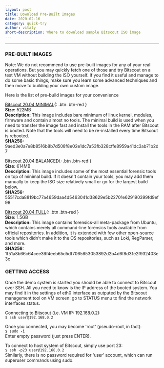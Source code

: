 ```yaml
---
layout: post
title: Download Pre-Built Images
date: 2020-02-16
category: quick-try
author: vitaly
short-description: Where to download sample Bitscout ISO image
---
```


-----

### PRE-BUILT IMAGES ###   
Note: We do not recommend to use pre-built images for any of your real operations. But you may quickly fetch one of those and try Bitscout on a test VM without building the ISO yourself. If you find it useful and manage to do some basic things, make sure you learn some advanced techniques and then move to building your own custom image.

Here is the list of pre-build images for your convenience  

[Bitscout 20.04 MINIMAL](https://mega.nz/#!P1hRwYDC!3UayKZ2Owqwt7T6uYvQ_VF4-wm2Rsi9OQFJxdMjotf4){: .btn .btn-red }  
**Size:** 522MB  
**Description:** This image includes bare minimum of linux kernel, modules, firmware and contain almost no tools. The minimal build is used when you need to transfer the image fast and install the tools in the RAM after Bitscout is booted. Note that the tools will need to be re-installed every time Bitscout is rebooted.  
**SHA256:** 9aed3e0a7e8b8516b8b7d508f8e02e1dc7a53fb328cffe8959a41dc3ab71b2d7

[Bitscout 20.04 BALANCED](https://mega.nz/#!3ohHxaqR!oqqEHeh3LNthRhUkLzJl1rY8_BgXDkg1sspaMbQjWz4){: .btn .btn-red }  
**Size:** 614MB  
**Description:** This image includes some of the most essential forensic tools on top of minimal build. If it doesn't contain your tools, you may add them manually to keep the ISO size relatively small or go for the largest build below.  
**SHA256:** 55517cda8819bc77a4659daa4d5463041d38629e5b22701e629190399fd9ef98

[Bitscout 20.04 FULL](https://mega.nz/#!3swnAYRS!3UjkrpSMUd-sovwiSm0Ooh4RduFt-PDbpKKzh3PeauM){: .btn .btn-red }  
**Size:** 1.5GB  
**Description:** This image contains forensics-all meta-package from Ubuntu, which contains merely all command-line forensics tools available from official repositories. In addition, it is extended with few other open-source tools which didn't make it to the OS repositories, such as Loki, RegParser, and more.  
**SHA256:** 1f51a8b66c64cee36f4eeb65d5df7065653053892d2b4d6f8d31e2f932403e3c


### GETTING ACCESS ###   
Once the demo system is started you should be able to connect to Bitscout over SSH. All you need to know is the IP address of the booted system. You may find it in the settings of eth0 interface as outputed by the Bitscout management tool on VM screen: go to STATUS menu to find the network interfaces status.

Connecting to Bitscout (i.e. VM IP: 192.168.0.2):  
`$ ssh user@192.168.0.2`

Once you connected, you may become 'root' (pseudo-root, in fact):  
`$ sudo -i`  
Enter empty password (just press ENTER).

To connect to host system of Bitscout, simply use port 23:  
`$ ssh -p23 user@192.168.0.2`   
Similarly, there is no password required for 'user' account, which can run superuser commands using sudo.
